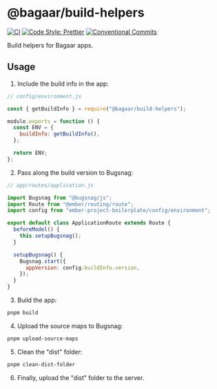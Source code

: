 # @bagaar/build-helpers

[![CI](https://github.com/bagaar/build-helpers/workflows/CI/badge.svg)](https://github.com/bagaar/build-helpers/actions?query=workflow%3ACI)
[![Code Style: Prettier](https://img.shields.io/badge/code_style-prettier-ff69b4.svg)](https://github.com/prettier/prettier)
[![Conventional Commits](https://img.shields.io/badge/Conventional%20Commits-1.0.0-yellow.svg)](https://conventionalcommits.org)

Build helpers for Bagaar apps.

## Usage

1. Include the build info in the app:

```js
// config/environment.js

const { getBuildInfo } = require("@bagaar/build-helpers");

module.exports = function () {
  const ENV = {
    buildInfo: getBuildInfo(),
  };

  return ENV;
};
```

2. Pass along the build version to Bugsnag:

```js
// app/routes/application.js

import Bugsnag from "@bugsnag/js";
import Route from "@ember/routing/route";
import config from "ember-project-boilerplate/config/environment";

export default class ApplicationRoute extends Route {
  beforeModel() {
    this.setupBugsnag();
  }

  setupBugsnag() {
    Bugsnag.start({
      appVersion: config.buildInfo.version,
    });
  }
}
```

3. Build the app:

```bash
pnpm build
```

4. Upload the source maps to Bugsnag:

```bash
pnpm upload-source-maps
```

5. Clean the "dist" folder:

```bash
pnpm clean-dist-folder
```

6. Finally, upload the "dist" folder to the server.
